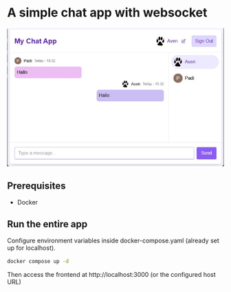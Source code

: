 # A simple chat app with websocket

![](screenshot.jpg)

## Prerequisites

- Docker

## Run the entire app

Configure environment variables inside docker-compose.yaml (already set up for localhost).

```bash
docker compose up -d
```

Then access the frontend at http://localhost:3000 (or the configured host URL)
